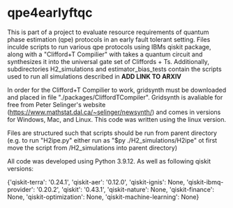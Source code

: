 # qpe4earlyftqc
This is part of a project to evaluate resource requirements of quantum phase estimation (qpe) protocols in an early fault tolerant setting. 
Files inculde scripts to run various qpe protocols using IBMs qiskit package, along with a "Clifford+T Compilier" with takes a quantum circuit and synthesizes it into the universal gate set of Cliffords + Ts.
Additionally, subdirectories H2_simulations and estimator_bias_tests contain the scripts used to run all simulations described in **ADD LINK TO ARXIV**

In order for the Clifford+T Compilier to work, gridsynth must be downloaded and placed in file "./packages/CliffordTCompiler".
Gridsynth is avaliable for free from Peter Selinger's website (https://www.mathstat.dal.ca/~selinger/newsynth/) and comes in versions for Windows, Mac, and Linux.
This code was written using the linux version.

Files are structured such that scripts should be run from parent directory (e.g. to run "H2ipe.py" either run as "$py ./H2_simulations/H2ipe" ot first move the script from /H2_simulations into parent directory)  

All code was developed using Python 3.9.12. As well as following qiskit versions: 

{'qiskit-terra': '0.24.1', 'qiskit-aer': '0.12.0', 'qiskit-ignis': None, 'qiskit-ibmq-provider': '0.20.2', 'qiskit': '0.43.1', 'qiskit-nature': None, 'qiskit-finance': None, 'qiskit-optimization': None, 'qiskit-machine-learning': None}
